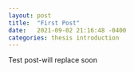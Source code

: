```yaml
---
layout: post
title:  "First Post"
date:   2021-09-02 21:16:48 -0400
categories: thesis introduction
---
```


Test post-will replace soon